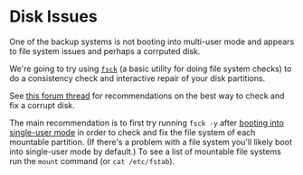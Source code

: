 # Disk Issues

One of the backup systems is not booting into multi-user mode and appears to
file system issues and perhaps a corrputed disk.

We're going to try using [`fsck`](https://www.freebsd.org/cgi/man.cgi?query=fsck) (a basic utility for doing file system checks) to do a consistency check and interactive repair of your disk partitions.

See [this forum thread](https://forums.freebsd.org/threads/best-way-to-check-and-fix-corrupt-disk.1823/) for recommendations on the best way to check and fix a corrupt disk.  

The main recommendation is to first try running `fsck -y` after [booting into single-user mode](https://www.freebsd.org/doc/handbook/boot-introduction.html#boot-singleuser) in order to check and fix the file system of each mountable partition. (If there's a problem with a file system you'll likely boot into single-user mode by default.) To see a list of mountable file systems run the `mount` command (or `cat /etc/fstab`).
